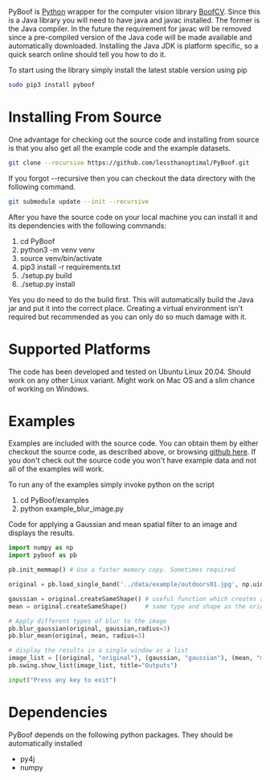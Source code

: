 PyBoof is [Python](http://www.python.org) wrapper for the computer vision library [BoofCV](http://boofcv.org). Since this is a Java library you will need to have java and javac installed. The former is the Java compiler. In the future the requirement for javac will be removed since a pre-compiled version of the Java code will be made available and automatically downloaded. Installing the Java JDK is platform specific, so a quick search online should tell you how to do it.

To start using the library simply install the latest stable version using pip
```bash
sudo pip3 install pyboof
```

# Installing From Source
One advantage for checking out the source code and installing from source is that you also get all the example code and the example datasets.
```bash
git clone --recursive https://github.com/lessthanoptimal/PyBoof.git
```

If you forgot --recursive then you can checkout the data directory with the following command.

```bash
git submodule update --init --recursive
```

After you have the source code on your local machine you can install it and its dependencies with the following commands:

1. cd PyBoof
2. python3 -m venv venv
3. source venv/bin/activate
4. pip3 install -r requirements.txt
5. ./setup.py build
6. ./setup.py install

Yes you do need to do the build first. This will automatically build the Java jar and put it into the correct place.
Creating a virtual environment isn't required but recommended as you can only do so much damage with it.

# Supported Platforms

The code has been developed and tested on Ubuntu Linux 20.04. Should work on any other Linux variant. Might work on Mac OS and a slim chance of working on Windows.

# Examples

Examples are included with the source code. You can obtain them by either checkout the source code, as described above, or browsing 
[github here](https://github.com/lessthanoptimal/PyBoof/tree/master/examples). If you don't check out the source code you won't have example data and not
all of the examples will work.

To run any of the examples simply invoke python on the script

1. cd PyBoof/examples
2. python example_blur_image.py

Code for applying a Gaussian and mean spatial filter to an image and displays the results.
```Python
import numpy as np
import pyboof as pb

pb.init_memmap() # Use a faster memory copy. Sometimes required

original = pb.load_single_band('../data/example/outdoors01.jpg', np.uint8)

gaussian = original.createSameShape() # useful function which creates a new image of the
mean = original.createSameShape()     # same type and shape as the original

# Apply different types of blur to the image
pb.blur_gaussian(original, gaussian,radius=3)
pb.blur_mean(original, mean, radius=3)

# display the results in a single window as a list
image_list = [(original, "original"), (gaussian, "gaussian"), (mean, "mean")]
pb.swing.show_list(image_list, title="Outputs")

input("Press any key to exit")
```

# Dependencies

PyBoof depends on the following python packages. They should be automatically installed

* py4j
* numpy